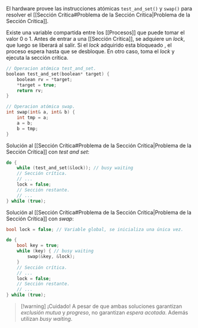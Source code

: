 El hardware provee las instrucciones atómicas `test_and_set()` y `swap()` para resolver el [[Sección Crítica#Problema de la Sección Crítica|Problema de la Sección Crítica]].

Existe una variable compartida entre los [[Procesos]] que puede tomar el valor 0 o 1. Antes de entrar a una [[Sección Crítica]], se adquiere un *lock*, que luego se liberará al salir. Si el *lock* adquirido esta bloqueado , el proceso espera hasta que se desbloque. En otro caso, toma el *lock* y ejecuta la sección crítica.

```c
// Operacion atómica test_and_set.
boolean test_and_set(boolean* target) {
	boolean rv = *target;
	*target = true;
	return rv;
}

// Operacion atómica swap.
int swap(int& a, int& b) {
	int tmp = a;
	a = b;
	b = tmp;
}
```

Solución al [[Sección Crítica#Problema de la Sección Crítica|Problema de la Sección Crítica]] con *test and set*:

```c
do {
	while (test_and_set(&lock)); // busy waiting
	// Sección crítica.
	// ...
	lock = false;
	// Sección restante.
	// ...
} while (true);
```

Solución al [[Sección Crítica#Problema de la Sección Crítica|Problema de la Sección Crítica]] con *swap*:

```c
bool lock = false; // Variable global, se inicializa una única vez.

do {
	bool key = true;
	while (key) { // busy waiting
		swap(&key, &lock);
	}
	// Sección crítica.
	// ...
	lock = false;
	// Sección restante.
	// ...
} while (true);
```

>[!warning] ¡Cuidado!
>A pesar de que ambas soluciones garantizan *exclusión mutua* y *progreso*, no garantizan *espera acotada*. Además utilizan *busy waiting*.

